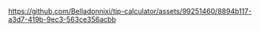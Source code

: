 

https://github.com/Belladonnixi/tip-calculator/assets/99251460/8894b117-a3d7-419b-9ec3-563ce356acbb

